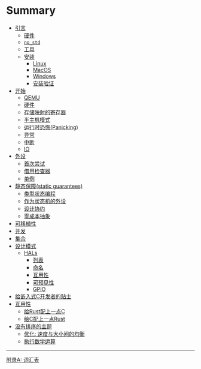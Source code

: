 # Summary

<!--

Definition of the organization of this book is still a work in process.

Refer to https://github.com/rust-embedded/book/issues for
more information and coordination

-->

- [引言](./intro/index.md)
    - [硬件](./intro/hardware.md)
    - [`no_std`](./intro/no-std.md)
    - [工具](./intro/tooling.md)
    - [安装](./intro/install.md)
        - [Linux](./intro/install/linux.md)
        - [MacOS](./intro/install/macos.md)
        - [Windows](./intro/install/windows.md)
        - [安装验证](./intro/install/verify.md)
- [开始](./start/index.md)
  - [QEMU](./start/qemu.md)
  - [硬件](./start/hardware.md)
  - [存储映射的寄存器](./start/registers.md)
  - [半主机模式](./start/semihosting.md)
  - [运行时恐慌(Panicking)](./start/panicking.md)
  - [异常](./start/exceptions.md)
  - [中断](./start/interrupts.md)
  - [IO](./start/io.md)
- [外设](./peripherals/index.md)
    - [首次尝试](./peripherals/a-first-attempt.md)
    - [借用检查器](./peripherals/borrowck.md)
    - [单例](./peripherals/singletons.md)
- [静态保障(static guarantees)](./static-guarantees/index.md)
    - [类型状态编程](./static-guarantees/typestate-programming.md)
    - [作为状态机的外设](./static-guarantees/state-machines.md)
    - [设计协约](./static-guarantees/design-contracts.md)
    - [零成本抽象](./static-guarantees/zero-cost-abstractions.md)
- [可移植性](./portability/index.md)
- [并发](./concurrency/index.md)
- [集合](./collections/index.md)
- [设计模式](./design-patterns/index.md)
    - [HALs](./design-patterns/hal/index.md)
        - [列表](./design-patterns/hal/checklist.md)
        - [命名](./design-patterns/hal/naming.md)
        - [互用性](./design-patterns/hal/interoperability.md)
        - [可预见性](./design-patterns/hal/predictability.md)
        - [GPIO](./design-patterns/hal/gpio.md)
- [给嵌入式C开发者的贴士](./c-tips/index.md)
    <!-- TODO: Define Sections -->
- [互用性](./interoperability/index.md)
    - [给Rust配上一点C](./interoperability/c-with-rust.md)
    - [给C配上一点Rust](./interoperability/rust-with-c.md)
- [没有排序的主题](./unsorted/index.md)
  - [优化: 速度与大小间的均衡](./unsorted/speed-vs-size.md)
  - [执行数学运算](./unsorted/math.md)

---

[附录A: 词汇表](./appendix/glossary.md)
